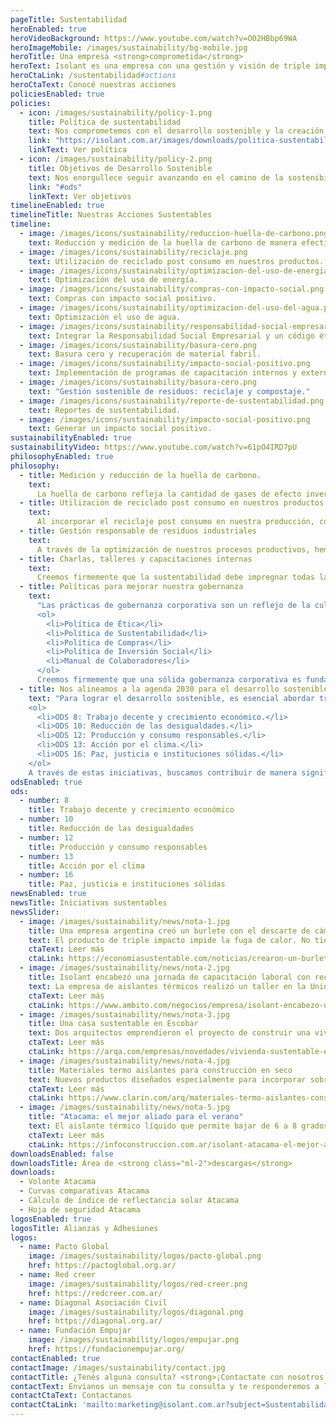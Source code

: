 ```yaml
---
pageTitle: Sustentabilidad
heroEnabled: true
heroVideoBackground: https://www.youtube.com/watch?v=O02HBbp69WA
heroImageMobile: /images/sustainability/bg-mobile.jpg
heroTitle: Una empresa <strong>comprometida</strong>
heroText: Isolant es una empresa con una gestión y visión de triple impacto.
heroCtaLink: /sustentabilidad#actions
heroCtaText: Conocé nuestras acciones
policiesEnabled: true
policies:
  - icon: /images/sustainability/policy-1.png
    title: Política de sustentabilidad
    text: Nos comprometemos con el desarrollo sostenible y la creación de valor económico, social y ambiental para nuestros colaboradores, comunidad, clientes, proveedores y el ambiente, como parte fundamental de nuestra filosofía.
    link: "https://isolant.com.ar/images/downloads/politica-sustentabilidad.pdf"
    linkText: Ver política
  - icon: /images/sustainability/policy-2.png
    title: Objetivos de Desarrollo Sostenible
    text: Nos enorgullece seguir avanzando en el camino de la sostenibilidad, comprometidos con los 10 principios del Pacto Global y los 17 Objetivos de Desarrollo Sostenible. Queremos aprender de la experiencia de Naciones Unidas a través del Pacto Global y colaborar con colegas.
    link: "#ods"
    linkText: Ver objetivos
timelineEnabled: true
timelineTitle: Nuestras Acciones Sustentables
timeline:
  - image: /images/icons/sustainability/reduccion-huella-de-carbono.png
    text: Reducción y medición de la huella de carbono de manera efectiva.
  - image: /images/icons/sustainability/reciclaje.png
    text: Utilización de reciclado post consumo en nuestros productos.
  - image: /images/icons/sustainability/optimizacion-del-uso-de-energia.png
    text: Optimización del uso de energía.
  - image: /images/icons/sustainability/compras-con-impacto-social.png
    text: Compras con impacto social positivo.
  - image: /images/icons/sustainability/optimizacion-del-uso-del-agua.png
    text: Optimización el uso de agua.
  - image: /images/icons/sustainability/responsabilidad-social-empresarial.png
    text: Integrar la Responsabilidad Social Empresarial y un código ético en nuestras prácticas.
  - image: /images/icons/sustainability/basura-cero.png
    text: Basura cero y recuperación de material fabril.
  - image: /images/icons/sustainability/impacto-social-positivo.png
    text: Implementación de programas de capacitación internos y externos.
  - image: /images/icons/sustainability/basura-cero.png
    text: "Gestión sostenible de residuos: reciclaje y compostaje."
  - image: /images/icons/sustainability/reporte-de-sustentabilidad.png
    text: Reportes de sustentabilidad.
  - image: /images/icons/sustainability/impacto-social-positivo.png
    text: Generar un impacto social positivo.
sustainabilityEnabled: true
sustainabilityVideo: https://www.youtube.com/watch?v=61pO4IRD7pU
philosophyEnabled: true
philosophy:
  - title: Medición y reducción de la huella de carbono.
    text:
      La huella de carbono refleja la cantidad de gases de efecto invernadero (GEI) liberados debido a las actividades económicas y cotidianas del ser humano, especialmente la utilización de combustibles fósiles como fuente de energía. Este aumento de GEI en la atmósfera provoca el efecto invernadero y un aumento de la temperatura terrestre, lo que desencadena consecuencias graves y complejas en el clima, las corrientes marinas y el nivel del mar, cuyas implicaciones finales aún no están completamente claras. <br /><br /> Es esencial detener este proceso para preservar nuestro planeta y la vida que alberga. Medir la huella de carbono nos ayuda a tomar conciencia de nuestras contribuciones y a tomar medidas para reducirla. En Isolant, hemos estado midiendo nuestra huella de carbono durante los últimos 4 años y hemos logrado reducir nuestras emisiones de Alcance 1 y 2 en un 11% en términos absolutos. Si consideramos el aumento de la productividad de la planta, la reducción en la intensidad de emisiones fue del 28%, abarcando los Alcances 1, 2 y las principales categorías del Alcance 3. <br /><br />Nuestro desafío actual es mejorar la precisión de nuestras mediciones en los Alcances 1, 2 y 3 para tomar medidas concretas destinadas a reducir nuestras emisiones en cada sector de nuestra empresa. Estamos comprometidos en hacer nuestra parte para combatir el cambio climático y proteger nuestro entorno.
  - title: Utilización de reciclado post consumo en nuestros productos
    text: 
      Al incorporar el reciclaje post consumo en nuestra producción, contribuimos activamente a la economía circular. Este enfoque fomenta la eficiencia en el uso de recursos, reduciendo la necesidad de utilizar materia prima virgen y disminuyendo el consumo de energía. Además, le otorgamos un nuevo propósito a los residuos al convertirlos en materiales reciclados, prolongando así su ciclo de vida útil. <br /><br />Esta iniciativa no solo beneficia a nuestro entorno al prevenir la contaminación de los ecosistemas, especialmente en el caso de los residuos plásticos de larga duración y difícil degradación, sino que también contribuye al ahorro de energía. Este ahorro se traduce en una reducción significativa de las emisiones de gases de efecto invernadero, lo que conlleva una disminución de nuestra huella de carbono y un impacto positivo en la lucha contra el cambio climático.
  - title: Gestión responsable de residuos industriales
    text: 
      A través de la optimización de nuestros procesos productivos, hemos logrado una reducción significativa en la generación de residuos, reconociendo la importancia de prevenir su generación desde su origen. Además, hemos adquirido una máquina que nos permite reciclar y reintegrar al ciclo productivo el 62% del material que anteriormente se consideraba residuo. <br /><br />Adicionalmente, hemos establecido alianzas estratégicas con otras empresas que utilizan nuestros residuos en sus propios procesos, contribuyendo así a la economía circular. Esto ha resultado en que el 33% de nuestros residuos se recicle fuera de nuestra empresa. <br /><br />Estamos dedicando esfuerzos considerables a la capacitación interna para fortalecer la idea de que, al clasificar y encontrar usos para los residuos, dejamos de considerarlos como residuos y los convertimos en insumos valiosos. Asimismo, estamos trabajando en la concienciación sobre las consecuencias ambientales del mal manejo de los residuos. <br /><br />Nuestra meta en producción es alcanzar el objetivo de "basura cero", y nos encontramos en un avance significativo para lograrlo. ¡Estamos cerca de alcanzar este importante hito!
  - title: Charlas, talleres y capacitaciones internas
    text: 
      Creemos firmemente que la sustentabilidad debe impregnar todas las áreas y todas las personas en nuestra organización, reconociendo que nuestros colaboradores y sus familias pueden desempeñar un papel crucial como agentes de cambio en la sociedad. Es por esto que nos esforzamos en informar, sensibilizar y fomentar este propósito de proteger y mejorar nuestro planeta, al mismo tiempo que contribuimos a una sociedad más justa y equitativa. <br /><br /> Hemos proporcionado capacitaciones en temas como la Huella de Carbono, Economía Circular, los Principios del Pacto Global de la ONU y los 17 Objetivos de Desarrollo Sostenible, así como talleres prácticos sobre huertas y compostaje, y sesiones sobre emprendimiento. Estas actividades se han ofrecido tanto a nuestros colaboradores como a sus familias. <br /><br />Además, para continuar avanzando en este camino, hemos aprovechado la plataforma del Pacto Global y los cursos disponibles para todos nuestros colaboradores como recursos adicionales en nuestra búsqueda de un compromiso sostenible y consciente.
  - title: Políticas para mejorar nuestra gobernanza
    text: 
      "Las prácticas de gobernanza corporativa son un reflejo de la cultura que guía la toma de decisiones en una empresa. <br /><br />Hemos desarrollado políticas que establecen los valores, normas y procedimientos para promover una gobernanza clara, transparente y responsable, al mismo tiempo que previene situaciones de corrupción y sobornos. Estas políticas incluyen: 
      <ol>
        <li>Política de Ética</li>
        <li>Política de Sustentabilidad</li>
        <li>Política de Compras</li>
        <li>Política de Inversión Social</li>
        <li>Manual de Colaboradores</li>
      </ol>
      Creemos firmemente que una sólida gobernanza corporativa es fundamental para el desarrollo sostenible de nuestra empresa y para garantizar que nuestras acciones estén alineadas con nuestros valores y principios."
  - title: Nos alineamos a la agenda 2030 para el desarrollo sostenible de la ONU
    text: "Para lograr el desarrollo sostenible, es esencial abordar tres elementos fundamentales: el crecimiento económico, la inclusión social y la preservación del medio ambiente. Estos elementos están estrechamente interconectados y son cruciales para el bienestar de las personas y la sociedad en su conjunto.<br /><br /> En 2015, todos los Estados miembros de las Naciones Unidas adoptaron 17 Objetivos de Desarrollo Sostenible (ODS) como parte de la Agenda 2030 para el Desarrollo Sostenible. Isolant, en su compromiso con esta agenda, ha seleccionado 5 de estos ODS como foco principal de sus acciones y esfuerzos en busca del desarrollo sostenible. Estamos desarrollando planes de acción específicos para cada uno de estos ODS y estableciendo indicadores clave de desempeño (KPIs) para evaluar nuestro progreso en los siguientes objetivos:
    <ol>
      <li>ODS 8: Trabajo decente y crecimiento económico.</li>
      <li>ODS 10: Reducción de las desigualdades.</li>
      <li>ODS 12: Producción y consumo responsables.</li>
      <li>ODS 13: Acción por el clima.</li>
      <li>ODS 16: Paz, justicia e instituciones sólidas.</li>
    </ol>
    A través de estas iniciativas, buscamos contribuir de manera significativa al logro de estos objetivos y avanzar hacia un futuro más sostenible."
odsEnabled: true
ods:
  - number: 8
    title: Trabajo decente y crecimiento económico
  - number: 10
    title: Reducción de las desigualdades
  - number: 12
    title: Producción y consumo responsables
  - number: 13
    title: Acción por el clima
  - number: 16
    title: Paz, justicia e instituciones sólidas
newsEnabled: true
newsTitle: Iniciativas sustentables
newsSlider:
  - image: /images/sustainability/news/nota-1.jpg
    title: Una empresa argentina creó un burlete con el descarte de cámaras de bicicleta, ¿cómo lo hizo?
    text: El producto de triple impacto impide la fuga de calor. No tiene bolsa plástica está hecho con materiales reciclables
    ctaText: Leer más
    ctaLink: https://economiasustentable.com/noticias/crearon-un-burlete-con-el-descarte-de-camaras-de-bicicleta-y-asi-funciona
  - image: /images/sustainability/news/nota-2.jpg
    title: Isolant encabezó una jornada de capacitación laboral con reclusos del penal de Olmos
    text: La empresa de aislantes térmicos realizó un taller en la Unidad 26 para brindarle herramientas a los internos de cara al futuro. Luego del taller, los aislantes fueron colocados en la sección talleres de la unidad penitenciaria.
    ctaText: Leer más
    ctaLink: https://www.ambito.com/negocios/empresa/isolant-encabezo-una-jornada-capacitacion-laboral-reclusos-del-penal-olmos-n5637141
  - image: /images/sustainability/news/nota-3.jpg
    title: Una casa sustentable en Escobar
    text: Dos arquitectos emprendieron el proyecto de construir una vivienda sustentable y eligieron productos de ISOLANT S.A para llevar adelante la obra.
    ctaText: Leer más
    ctaLink: https://arqa.com/empresas/novedades/vivienda-sustentable-en-escobar.html
  - image: /images/sustainability/news/nota-4.jpg
    title: Materiales termo aislantes para construcción en seco
    text: Nuevos productos diseñados especialmente para incorporar sobre placas de yeso, en interiores y exteriores.
    ctaText: Leer más
    ctaLink: https://www.clarin.com/arq/materiales-termo-aislantes-construccion-seco_0_dGdawMh72.html
  - image: /images/sustainability/news/nota-5.jpg
    title: "Atacama: el mejor aliado para el verano"
    text: El aislante térmico líquido que permite bajar de 6 a 8 grados la temperatura de techos y muros.
    ctaText: Leer más
    ctaLink: https://infoconstruccion.com.ar/isolant-atacama-el-mejor-aliado-para-el-verano/
downloadsEnabled: false
downloadsTitle: Área de <strong class="ml-2">descargas</strong>
downloads:
  - Volante Atacama
  - Curvas comparativas Atacama
  - Cálculo de índice de reflectancia solar Atacama
  - Hoja de seguridad Atacama
logosEnabled: true
logosTitle: Alianzas y Adhesiones
logos:
  - name: Pacto Global
    image: /images/sustainability/logos/pacto-global.png
    href: https://pactoglobal.org.ar/
  - name: Red creer
    image: /images/sustainability/logos/red-creer.png
    href: https://redcreer.com.ar/
  - name: Diagonal Asociación Civil
    image: /images/sustainability/logos/diagonal.png
    href: https://diagonal.org.ar/
  - name: Fundación Empujar
    image: /images/sustainability/logos/empujar.png
    href: https://fundacionempujar.org/
contactEnabled: true
contactImage: /images/sustainability/contact.jpg
contactTitle: ¿Tenés alguna consulta? <strong>¡Contactate con nosotros!</strong>
contactText: Envianos un mensaje con tu consulta y te responderemos a la brevedad.
contactCtaText: Contactanos
contactCtaLink: 'mailto:marketing@isolant.com.ar?subject=Sustentabilidad-Web'
---
```

